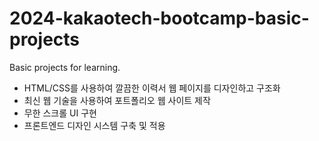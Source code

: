 # 2024-kakaotech-bootcamp-basic-projects
Basic projects for learning.

- HTML/CSS를 사용하여 깔끔한 이력서 웹 페이지를 디자인하고 구조화
- 최신 웹 기술을 사용하여 포트폴리오 웹 사이트 제작
- 무한 스크롤 UI 구현
- 프론트엔드 디자인 시스템 구축 및 적용
